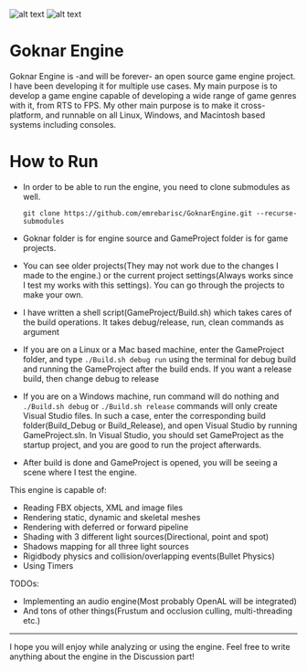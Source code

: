 ![alt text](https://www.binarytorgb.com/wp-content/uploads/2024/01/shadowMapping.gif "Goknar Engine Shadow Mapping")
![alt text](https://www.binarytorgb.com/wp-content/uploads/2023/05/skeletalMesh.gif "Goknar Engine Skeletal Animation")

# Goknar Engine
Goknar Engine is -and will be forever- an open source game engine project. I have been developing it for multiple use cases. My main purpose is to develop a game engine capable of developing a wide range of game genres with it, from RTS to FPS. My other main purpose is to make it cross-platform, and runnable on all Linux, Windows, and Macintosh based systems including consoles.

# How to Run

- In order to be able to run the engine, you need to clone submodules as well.
  ```
  git clone https://github.com/emrebarisc/GoknarEngine.git --recurse-submodules
  ```
  
- Goknar folder is for engine source and GameProject folder is for game projects.
- You can see older projects(They may not work due to the changes I made to the engine.) or the current project settings(Always works since I test my works with this settings). You can go through the projects to make your own.
- I have written a shell script(GameProject/Build.sh) which takes cares of the build operations. It takes debug/release, run, clean commands as argument
- If you are on a Linux or a Mac based machine, enter the GameProject folder, and type ```./Build.sh debug run``` using the terminal for debug build and running the GameProject after the build ends. If you want a release build, then change debug to release
- If you are on a Windows machine, run command will do nothing and ```./Build.sh debug``` or ```./Build.sh release``` commands will only create Visual Studio files. In such a case, enter the corresponding build folder(Build_Debug or Build_Release), and open Visual Studio by running GameProject.sln. In Visual Studio, you should set GameProject as the startup project, and you are good to run the project afterwards. 
- After build is done and GameProject is opened, you will be seeing a scene where I test the engine.

This engine is capable of:
- Reading FBX objects, XML and image files
- Rendering static, dynamic and skeletal meshes
- Rendering with deferred or forward pipeline
- Shading with 3 different light sources(Directional, point and spot)
- Shadows mapping for all three light sources
- Rigidbody physics and collision/overlapping events(Bullet Physics)
- Using Timers

TODOs:
- Implementing an audio engine(Most probably OpenAL will be integrated)
- And tons of other things(Frustum and occlusion culling, multi-threading etc.)

---------------------------------------------------------------------------------------------------------------------------------------

I hope you will enjoy while analyzing or using the engine.
Feel free to write anything about the engine in the Discussion part! 
